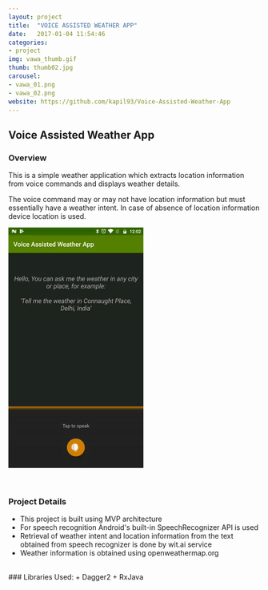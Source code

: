 ```yaml
---
layout: project
title:  "VOICE ASSISTED WEATHER APP"
date:   2017-01-04 11:54:46
categories:
- project
img: vawa_thumb.gif
thumb: thumb02.jpg
carousel:
- vawa_01.png
- vawa_02.png
website: https://github.com/kapil93/Voice-Assisted-Weather-App
---
```

## Voice Assisted Weather App
### Overview
This is a simple weather application which extracts location information from voice commands and displays weather details.

The voice command may or may not have location information but must essentially have a weather intent. In case of absence of location information device location is used.
<br>

![Animation](/assets/img/project/vawa.gif)

<br>

### Project Details
+ This project is built using MVP architecture
+ For speech recognition Android's built-in SpeechRecognizer API is used
+ Retrieval of weather intent and location information from the text obtained from speech recognizer is done by wit.ai service
+ Weather information is obtained using openweathermap.org

<br>
### Libraries Used:
+ Dagger2
+ RxJava